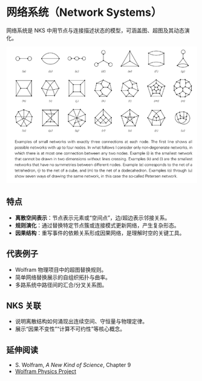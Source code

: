 # 网络系统（Network Systems）

网络系统是 NKS 中用节点与连接描述状态的模型，可涵盖图、超图及其动态演化。

![alt text](../../images/network-systems/image.png)

## 特点
- **离散空间表示**：节点表示元素或“空间点”，边/超边表示邻接关系。
- **规则演化**：通过替换特定节点簇或连接模式更新网络，产生复杂形态。
- **因果结构**：重写事件的依赖关系形成因果网络，是理解时空的关键工具。

## 代表例子
- Wolfram 物理项目中的超图替换规则。
- 简单网络替换展示的自组织拓扑与曲率。
- 多路系统中路径间的汇合/分叉关系图。

## NKS 关联
- 说明离散结构如何涌现出连续空间、守恒量与物理定律。
- 展示“因果不变性”“计算不可约性”等核心概念。

## 延伸阅读
- S. Wolfram, *A New Kind of Science*, Chapter 9
- [Wolfram Physics Project](https://www.wolframphysics.org/)
